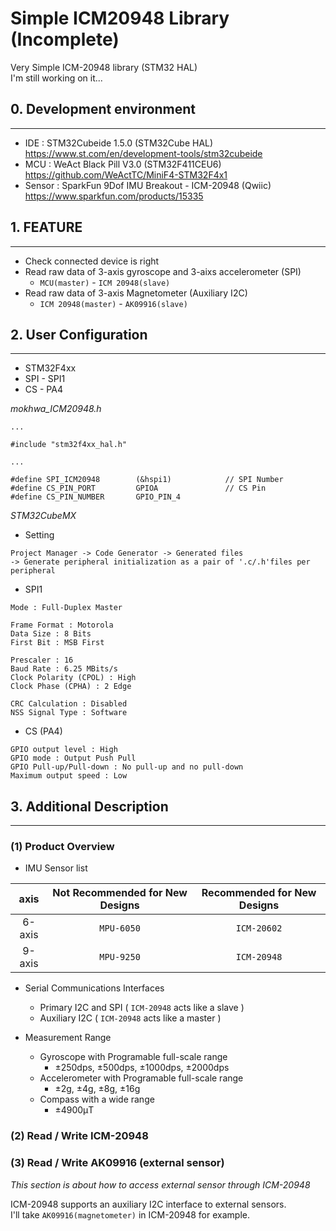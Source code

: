 # Simple ICM20948 Library (Incomplete)
Very Simple ICM-20948 library (STM32 HAL)  
I'm still working on it...  


## 0. Development environment  
---
* IDE : STM32Cubeide 1.5.0 (STM32Cube HAL)  
https://www.st.com/en/development-tools/stm32cubeide  
* MCU : WeAct Black Pill V3.0 (STM32F411CEU6)  
https://github.com/WeActTC/MiniF4-STM32F4x1  
* Sensor : SparkFun 9Dof IMU Breakout - ICM-20948 (Qwiic)   
https://www.sparkfun.com/products/15335  

## 1. FEATURE   
---
* Check connected device is right
* Read raw data of 3-axis gyroscope and 3-aixs accelerometer (SPI) 
   * `MCU(master)` - `ICM 20948(slave)`
* Read raw data of 3-axis Magnetometer (Auxiliary I2C)  
    * `ICM 20948(master)` - `AK09916(slave)`
## 2. User Configuration   
---
* STM32F4xx
* SPI - SPI1  
* CS  - PA4

_mokhwa_ICM20948.h_
```
...

#include "stm32f4xx_hal.h"

...

#define SPI_ICM20948 		(&hspi1)	  	  	// SPI Number
#define CS_PIN_PORT         GPIOA			 	// CS Pin
#define CS_PIN_NUMBER		GPIO_PIN_4
```  
_STM32CubeMX_  
* Setting  
```
Project Manager -> Code Generator -> Generated files 
-> Generate peripheral initialization as a pair of '.c/.h'files per peripheral
``` 
* SPI1
```
Mode : Full-Duplex Master  

Frame Format : Motorola  
Data Size : 8 Bits  
First Bit : MSB First  

Prescaler : 16
Baud Rate : 6.25 MBits/s
Clock Polarity (CPOL) : High
Clock Phase (CPHA) : 2 Edge  

CRC Calculation : Disabled
NSS Signal Type : Software
``` 
* CS (PA4)
```
GPIO output level : High
GPIO mode : Output Push Pull
GPIO Pull-up/Pull-down : No pull-up and no pull-down
Maximum output speed : Low
``` 

## 3. Additional Description  
---
### (1) Product Overview

* IMU Sensor list  

|axis|Not Recommended for New Designs|Recommended for New Designs|
|:---:|:---:|:---:|
|6-axis|`MPU-6050`|`ICM-20602`|
|9-axis|`MPU-9250`|`ICM-20948`| 
 

* Serial Communications Interfaces
    * Primary I2C and SPI ( `ICM-20948` acts like a slave )
    * Auxiliary I2C ( `ICM-20948` acts like a master )  

* Measurement Range
    * Gyroscope with Programable full-scale range
        * ±250dps, ±500dps, ±1000dps, ±2000dps
    * Accelerometer with Programable full-scale range
        * ±2g, ±4g, ±8g, ±16g
    * Compass with a wide range
        * ±4900μT

   
### (2) Read / Write ICM-20948

### (3) Read / Write AK09916 (external sensor)  

*This section is about how to access external sensor through ICM-20948*<br/>  

ICM-20948 supports an auxiliary I2C interface to external sensors.  
I'll take `AK09916(magnetometer)` in ICM-20948 for example.  
  
